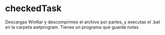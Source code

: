 # checkedTask

Descargas WinRar y descomprimes el archivo por partes, y executas el .bat en la carpeta awtprogram. Tienes un programa que guarda notas.
